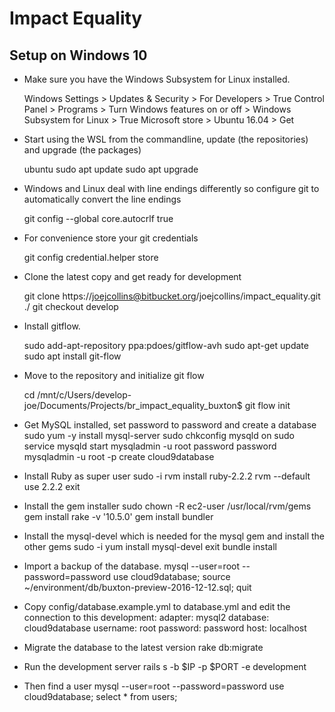 # Impact Equality

## Setup on Windows 10

* Make sure you have the Windows Subsystem for Linux installed.

    Windows Settings > Updates & Security > For Developers > True
    Control Panel > Programs > Turn Windows features on or off > Windows Subsystem for Linux > True
    Microsoft store > Ubuntu 16.04 > Get

* Start using the WSL from the commandline, update (the repositories) and upgrade (the packages)

    ubuntu
    sudo apt update
    sudo apt upgrade

* Windows and Linux deal with line endings differently so configure git to automatically convert the line endings

    git config --global core.autocrlf true

* For convenience store your git credentials

    git config credential.helper store
   
* Clone the latest copy and get ready for development

    git clone https://joejcollins@bitbucket.org/joejcollins/impact_equality.git ./
    git checkout develop

* Install gitflow.

    sudo add-apt-repository ppa:pdoes/gitflow-avh
    sudo apt-get update
    sudo apt install git-flow

* Move to the repository and initialize git flow

    cd /mnt/c/Users/develop-joe/Documents/Projects/br_impact_equality_buxton$
    git flow init

* Get MySQL installed, set password to password and create a database
    sudo yum -y install mysql-server
    sudo chkconfig mysqld on
    sudo service mysqld start
    mysqladmin -u root password password
    mysqladmin -u root -p create cloud9database

* Install Ruby as super user
    sudo -i
    rvm install ruby-2.2.2
    rvm --default use 2.2.2
    exit

* Install the gem installer
    sudo chown -R ec2-user /usr/local/rvm/gems
    gem install rake -v '10.5.0'
    gem install bundler

* Install the mysql-devel which is needed for the mysql gem and install the other gems
    sudo -i
    yum install mysql-devel
    exit
    bundle install

* Import a backup of the database.
    mysql --user=root --password=password 
    use cloud9database;
    source ~/environment/db/buxton-preview-2016-12-12.sql;
    quit
	
* Copy config/database.example.yml to database.yml and edit the connection to this
    development:
      adapter: mysql2
      database: cloud9database
      username: root
      password: password
      host: localhost

* Migrate the database to the latest version
    rake db:migrate

* Run the development server
    rails s -b $IP -p $PORT -e development

* Then find a user
    mysql --user=root --password=password 
    use cloud9database;
    select * from users;
